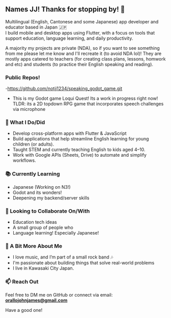 ## Names JJ! Thanks for stopping by! 🙏

Multilingual (English, Cantonese and some Japanese) app developer and educator based in Japan 🇯🇵  
I build mobile and desktop apps using Flutter, with a focus on tools that support education, language learning, and daily productivity.

A majority my projects are private (NDA), so if you want to see something from me please let me know and I'll recreate it (to avoid NDA lol)! They are mostly apps catered to teachers (for creating class plans, lessons, homwork and etc) and students (to practice their English speaking and reading).

### Public Repos!
-https://github.com/notjj1234/speaking_godot_game.git
- This is my Godot game Loqui Quest!
Its a work in progress right now!
TLDR: its a 2D topdown RPG game that incorporates speech challenges via microphone

### 🔧 What I Do/Did
- Develop cross-platform apps with Flutter & JavaScript
- Build applications that help streamline English learning for young children (or adults).
- Taught STEM and currently teaching English to kids aged 4–10.
- Work with Google APIs (Sheets, Drive) to automate and simplify workflows.

### 📚 Currently Learning
- Japanese (Working on N3!)
- Godot and its wonders!
- Deepening my backend/server skills

### 🤝 Looking to Collaborate On/With
- Education tech ideas
- A small group of people who
- Language learning! Especially Japanese!

### 🎸 A Bit More About Me
- I love music, and I’m part of a small rock band 🎶
- I'm passionate about building things that solve real-world problems
- I live in Kawasaki City Japan.

### 📫 Reach Out
Feel free to DM me on GitHub or connect via email: **orallojohnjames@gmail.com**

Have a good one!
